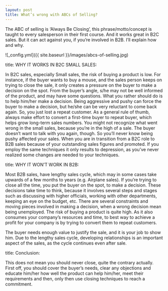 ```yaml
---
layout: post
title: What’s wrong with ABCs of Selling?
---
```


The ABC of selling is ‘Always Be Closing’, this phrase/motto/concept is taught to
every salesperson in their first course. And it works great in B2C sales.
But it can act against you, if you’re involved in B2B. I’ll explain how and why.

![_config.yml]({{ site.baseurl }}/images/abcs-of-selling.jpg)

title: WHY IT WORKS IN B2C SMALL SALES:

In B2C sales, especially Small sales, the risk of buying a product is low. For instance, if the buyer wants to buy a mouse, and the sales person keeps on trying to close the sale, it only creates a pressure on the buyer to make a decision on the spot. From the buyer’s angle, s/he may not be well informed of the product, and may have some questions. What you rather should do is to help him/her make a decision. Being aggressive and pushy can force the buyer to make a decision, but he/she can be very reluctant to come back again. So, you just lost a repeat customer. As a general rule of thumb, always make effort to convert a first-time buyer to repeat buyer, which helps grow long-term sales numbers. You might not recognize what went wrong in the small sales, because you’re in the high of a sale. The buyer doesn’t want to talk with you again, though. So you’ll never know being pushy affected your sales. When you are in transition from a B2C role to B2B sales because of your outstanding sales figures and promoted. If you employ the same techniques it only results to depression, as you’ve never realized some changes are needed to your techniques.

title: WHY IT WON’T WORK IN B2B:

Most B2B sales, have lengthy sales cycle, which may in some cases take upwards of a few months to years (e.g. Airplane sales). If you’re trying to close all the time, you put the buyer on the spot, to make a decision. These decisions take time to think, because it involves several steps and stages such as discussing with higher officials, working with other departments, keeping an eye on the budget, etc. There are several constraints and moving pieces involved in making a decision, when a wrong decision mean being unemployed. The risk of buying a product is quite high. As it also consumes your company’s resources and time, to best way to achieve a profit for your company is by trying to convert them to repeat customers.

The buyer needs enough value to justify the sale, and it is your job to show him. Due to the lengthy sales cycle, developing relationships is an important aspect of the sales, as the cycle continues even after sale.

title: Conclusion:

This does not mean you should never close, quite the contrary actually. First off, you should cover the buyer’s needs, clear any objections and educate him/her how well the product can help him/her, meet their requirements and then, only then use closing techniques to reach a commitment.


